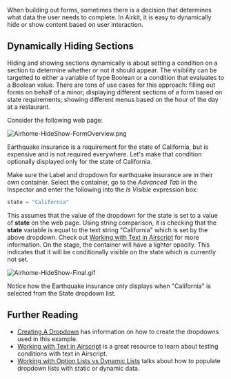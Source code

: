 When building out forms, sometimes there is a decision that determines what data the user needs to complete. In Airkit, it is easy to dynamically hide or show content based on user interaction.


Dynamically Hiding Sections
---------------------------


Hiding and showing sections dynamically is about setting a condition on a section to determine whether or not it should appear. The visibility can be targetted to either a variable of type Boolean or a condition that evaluates to a Boolean value. There are tons of use cases for this approach: filling out forms on behalf of a minor; displaying different sections of a form based on state requirements; showing different menus based on the hour of the day at a restaurant.


Consider the following web page:


![Airhome-HideShow-FormOverview.png](./assets_v1714/hiding-and-showing-sections-of-a-form-dynamically-v1714-0.png)


Earthquake insurance is a requirement for the state of California, but is expensive and is not required everywhere. Let's make that condition optionally displayed only for the state of California.


Make sure the Label and dropdown for earthquake insurance are in their own container. Select the container, go to the *Advanced Tab* in the Inspector and enter the following into the *Is Visible* expression box:



```javascript Airscript
state = "California"
```

This assumes that the value of the dropdown for the state is set to a value of **state** on the web page. Using string comparison, it is checking that the **state** variable is equal to the text string "California" which is set by the above dropdown. Check out [Working with Text in Airscript](https://support.airkit.com/docs/working-with-text-in-airscript) for more information. On the stage, the container will have a lighter opacity. This indicates that it will be conditionally visible on the state which is currently not set.


![Airhome-HideShow-Final.gif](./assets_v1714/hiding-and-showing-sections-of-a-form-dynamically-v1714-1.gif)


Notice how the Earthquake insurance only displays when "California" is selected from the State dropdown list.


Further Reading
---------------


* [Creating A Dropdown](https://support.airkit.com/docs/creating-a-dropdown) has information on how to create the dropdowns used in this example.
* [Working with Text in Airscript](https://support.airkit.com/docs/working-with-text-in-airscript) is a great resource to learn about testing conditions with text in Airscript.
* [Working with Option Lists vs Dynamic Lists](https://support.airkit.com/docs/working-with-option-lists-vs-dynamic-lists) talks about how to populate dropdown lists with static or dynamic data.